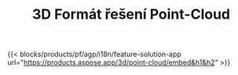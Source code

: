 ﻿---
title: 3D Formát řešení Point-Cloud 
weight: 7730
url: /cs/point-cloud
limit: 
description: Vytvářejte a zobrazujte náhled mračna bodů ze svých souborů 3D
---
{{< blocks/products/pf/agp/i18n/feature-solution-app url="https://products.aspose.app/3d/point-cloud/embed&h1&h2" >}} 
